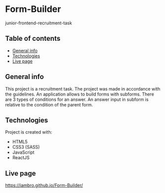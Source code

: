 # Form-Builder
junior-frontend-recruitment-task

## Table of contents
* [General info](#general-info)
* [Technologies](#technologies)
* [Live page](#live-page)

## General info
This project is a recruitment task. The project was made in accordance with the guidelines. An application allows to build forms with subforms. There are 3 types of conditions for an answer. An answer input in subform is relative to the condition of the parent form.

## Technologies
Project is created with:
* HTML5
* CSS3 (SASS)
* JavaScript
* ReactJS

## Live page
https://iambro.github.io/Form-Builder/
